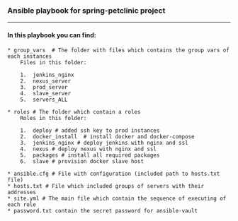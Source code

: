 ### Ansible playbook for spring-petclinic project
***
#### In this playbook you can find:
    * group_vars  # The folder with files which contains the group vars of each instances
        Files in this folder:
        
        1.  jenkins_nginx
        2.  nexus_server
        3.  prod_server
        4.  slave_server
        5.  servers_ALL
    
    * roles # The folder which contain a roles
        Roles in this folder:

        1.  deploy # added ssh key to prod instances
        2.  docker_install  # install docker and docker-compose
        3.  jenkins_nginx # deploy jenkins with nginx and ssl
        4.  nexus # deploy nexus with nginx and ssl
        5.  packages # install all required packages
        6.  slave # provision docker slave host
    
    * ansible.cfg # File with configuration (included path to hosts.txt file)
    * hosts.txt # File which included groups of servers with their addresses
    * site.yml # The main file which contain the sequence of executing of each role
    * password.txt contain the secret password for ansible-vault

        


      
